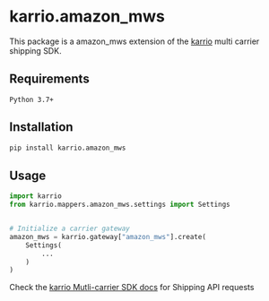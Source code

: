 # karrio.amazon_mws

This package is a amazon_mws extension of the [karrio](https://pypi.org/project/karrio) multi carrier shipping SDK.

## Requirements

`Python 3.7+`

## Installation

```bash
pip install karrio.amazon_mws
```

## Usage

```python
import karrio
from karrio.mappers.amazon_mws.settings import Settings


# Initialize a carrier gateway
amazon_mws = karrio.gateway["amazon_mws"].create(
    Settings(
        ...
    )
)
```

Check the [karrio Mutli-carrier SDK docs](https://docs.karrio.io) for Shipping API requests
